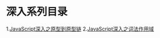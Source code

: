 # 深入系列目录
1.[JavaScript深入之原型到原型链](https://github.com/liwens/Blog/issues/2)
2.[JavaScript深入之词法作用域](https://github.com/liwens/Blog/issues/3)
